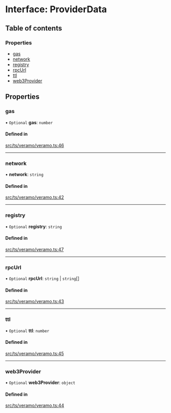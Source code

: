 # Interface: ProviderData

## Table of contents

### Properties

- [gas](ProviderData.md#gas)
- [network](ProviderData.md#network)
- [registry](ProviderData.md#registry)
- [rpcUrl](ProviderData.md#rpcurl)
- [ttl](ProviderData.md#ttl)
- [web3Provider](ProviderData.md#web3provider)

## Properties

### gas

• `Optional` **gas**: `number`

#### Defined in

[src/ts/veramo/veramo.ts:46](https://gitlab.com/i3-market/code/wp3/t3.2/i3m-wallet-monorepo/-/blob/1e32caa/packages/base-wallet/src/ts/veramo/veramo.ts#L46)

___

### network

• **network**: `string`

#### Defined in

[src/ts/veramo/veramo.ts:42](https://gitlab.com/i3-market/code/wp3/t3.2/i3m-wallet-monorepo/-/blob/1e32caa/packages/base-wallet/src/ts/veramo/veramo.ts#L42)

___

### registry

• `Optional` **registry**: `string`

#### Defined in

[src/ts/veramo/veramo.ts:47](https://gitlab.com/i3-market/code/wp3/t3.2/i3m-wallet-monorepo/-/blob/1e32caa/packages/base-wallet/src/ts/veramo/veramo.ts#L47)

___

### rpcUrl

• `Optional` **rpcUrl**: `string` \| `string`[]

#### Defined in

[src/ts/veramo/veramo.ts:43](https://gitlab.com/i3-market/code/wp3/t3.2/i3m-wallet-monorepo/-/blob/1e32caa/packages/base-wallet/src/ts/veramo/veramo.ts#L43)

___

### ttl

• `Optional` **ttl**: `number`

#### Defined in

[src/ts/veramo/veramo.ts:45](https://gitlab.com/i3-market/code/wp3/t3.2/i3m-wallet-monorepo/-/blob/1e32caa/packages/base-wallet/src/ts/veramo/veramo.ts#L45)

___

### web3Provider

• `Optional` **web3Provider**: `object`

#### Defined in

[src/ts/veramo/veramo.ts:44](https://gitlab.com/i3-market/code/wp3/t3.2/i3m-wallet-monorepo/-/blob/1e32caa/packages/base-wallet/src/ts/veramo/veramo.ts#L44)
